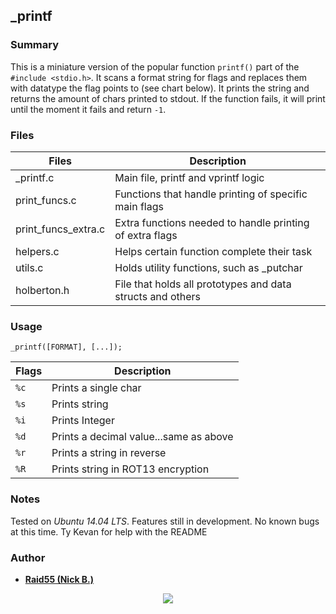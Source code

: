 ## _printf

### Summary
This is a miniature version of the popular function `printf()` part of the `#include <stdio.h>`. It scans a format string for flags
and replaces them with datatype the flag points to (see chart below). It prints the string and returns the amount of chars printed to stdout.
If the function fails, it will print until the moment it fails and return `-1`. 

### Files

|   **Files**   |   **Description**   |
| -------------- | --------------------- |
| \_printf.c | Main file, printf and vprintf logic |
| print\_funcs.c   | Functions that handle printing of specific main flags |
| print\_funcs\_extra.c | Extra functions needed to handle printing of extra flags |
| helpers.c  | Helps certain function complete their task |
| utils.c | Holds utility functions, such as \_putchar |
| holberton.h | File that holds all prototypes and data structs and others |

### Usage

`_printf([FORMAT], [...]);`

|  **Flags**  |  **Description**  |
| ----------- | ----------------- |
| `%c` | Prints a single char |
| `%s` | Prints string |
| `%i` | Prints Integer |
| `%d` | Prints a decimal value...same as above |
| `%r` | Prints a string in reverse |
| `%R` | Prints string in ROT13 encryption |


### Notes
Tested on *Ubuntu 14.04 LTS*.
Features still in development.
No known bugs at this time.
Ty Kevan for help with the README

### Author

* [**Raid55 (Nick B.)**](https://github.com/Raid55)

<p align="center">
<a href="https://www.holbertonschool.com"><img src="https://intranet.hbtn.io/assets/holberton-logo-simplified-d4e8a1e8bf5ad93c8c3ce32895b4b53749b477b7ba7342d7f064e6883bcd3be2.png"></a>
</p>

